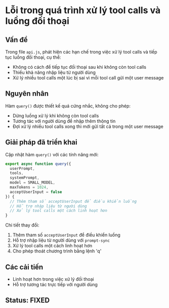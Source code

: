 # Lỗi trong quá trình xử lý tool calls và luồng đối thoại

## Vấn đề

Trong file `api.js`, phát hiện các hạn chế trong việc xử lý tool calls và tiếp tục luồng đối thoại, cụ thể:

- Không có cách để tiếp tục đối thoại sau khi không còn tool calls
- Thiếu khả năng nhập liệu từ người dùng
- Xử lý nhiều tool calls một lúc bị sai vì mỗi tool call gửi một user message

## Nguyên nhân

Hàm `query()` được thiết kế quá cứng nhắc, không cho phép:
- Dừng luồng xử lý khi không còn tool calls
- Tương tác với người dùng để nhập thêm thông tin
- Đợi xử lý nhiều tool calls xong thì mới gửi tất cả trong một user message

## Giải pháp đã triển khai

Cập nhật hàm `query()` với các tính năng mới:

```javascript
export async function query({ 
  userPrompt, 
  tools, 
  systemPrompt, 
  model = SMALL_MODEL, 
  maxTokens = 1024, 
  acceptUserInput = false 
}) {
  // Thêm tham số acceptUserInput để điều khiển luồng
  // Hỗ trợ nhập liệu từ người dùng
  // Xử lý tool calls một cách linh hoạt hơn
}
```

Chi tiết thay đổi:
1. Thêm tham số `acceptUserInput` để điều khiển luồng
2. Hỗ trợ nhập liệu từ người dùng với `prompt-sync`
3. Xử lý tool calls một cách linh hoạt hơn
4. Cho phép thoát chương trình bằng lệnh 'q'

## Các cải tiến

- Linh hoạt hơn trong việc xử lý đối thoại
- Hỗ trợ tương tác trực tiếp với người dùng

## Status: FIXED